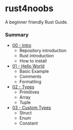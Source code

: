 # rust4noobs
A beginner friendly Rust Guide.

### Summary
- [00 - Intro](./00_intro/README.md)
  - Repository introduction
  - Rust introduction
  - How to install
- [01 - Hello World](./01_hello_world/README.md)
  - Basic Example
  - Comments
  - Formatting
- [02 - Types](./02_types/README.md)
  - Primitives
  - Array
  - Tuple
- [03 - Custom Types](./03_custom_types/README.md)
  - Struct
  - Enum
  - Constant
